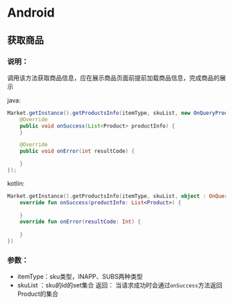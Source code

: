 # Android

## 获取商品
### 说明：
调用该方法获取商品信息，应在展示商品页面前提前加载商品信息，完成商品的展示

java:

```java
Market.getInstance().getProductsInfo(itemType, skuList, new OnQueryProductListener() {
    @Override
    public void onSuccess(List<Product> productInfo) {
    }

    @Override
    public void onError(int resultCode) {

    }
});
```
kotlin:

```kotlin
Market.getInstance().getProductsInfo(itemType, skuList, object : OnQueryProductListener {
    override fun onSuccess(productInfo: List<Product>) {
        
    }
    override fun onError(resultCode: Int) {
        
    }
})
```

### 参数：
- itemType：sku类型，INAPP、SUBS两种类型
- skuList ：sku的id的set集合
返回：
当请求成功时会通过`onSuccess`方法返回Product的集合